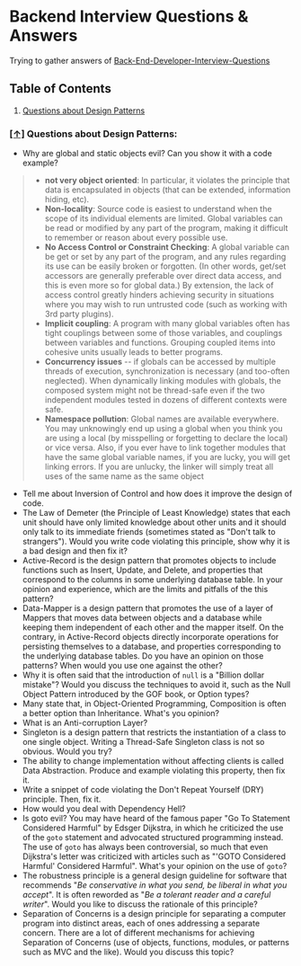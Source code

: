 Backend Interview Questions & Answers
======================================

Trying to gather answers of [Back-End-Developer-Interview-Questions](https://github.com/arialdomartini/Back-End-Developer-Interview-Questions)

## <a name='toc'>Table of Contents</a>

  1. [Questions about Design Patterns](#patterns)

### [[↑]](#toc) <a name='patterns'>Questions about Design Patterns:</a>

* Why are global and static objects evil? Can you show it with a code example?
> * __not very object oriented__: In particular, it violates the principle that data is encapsulated in objects (that can be extended, information hiding, etc).
> * __Non-locality__: Source code is easiest to understand when the scope of its individual elements are limited. Global variables can be read or modified by any part of the program, making it difficult to remember or reason about every possible use.
> * __No Access Control or Constraint Checking__:  A global variable can be get or set by any part of the program, and any rules regarding its use can be easily broken or forgotten. (In other words, get/set accessors are generally preferable over direct data access, and this is even more so for global data.) By extension, the lack of access control greatly hinders achieving security in situations where you may wish to run untrusted code (such as working with 3rd party plugins).
> * __Implicit coupling__: A program with many global variables often has tight couplings between some of those variables, and couplings between variables and functions. Grouping coupled items into cohesive units usually leads to better programs.
> * __Concurrency issues__ -- if globals can be accessed by multiple threads of execution, synchronization is necessary (and too-often neglected). When dynamically linking modules with globals, the composed system might not be thread-safe even if the two independent modules tested in dozens of different contexts were safe.
> * __Namespace pollution__: Global names are available everywhere. You may unknowingly end up using a global when you think you are using a local (by misspelling or forgetting to declare the local) or vice versa. Also, if you ever have to link together modules that have the same global variable names, if you are lucky, you will get linking errors. If you are unlucky, the linker will simply treat all uses of the same name as the same object

* Tell me about Inversion of Control and how does it improve the design of code.
* The Law of Demeter (the Principle of Least Knowledge) states that each unit should have only limited knowledge about other units and it should only talk to its immediate friends (sometimes stated as "Don't talk to strangers"). Would you write code violating this principle, show why it is a bad design and then fix it?
* Active-Record is the design pattern that promotes objects to include functions such as Insert, Update, and Delete, and properties that correspond to the columns in some underlying database table. In your opinion and experience, which are the limits and pitfalls of the this pattern?
* Data-Mapper is a design pattern that promotes the use of a layer of Mappers that moves data between objects and a database while keeping them independent of each other and the mapper itself. On the contrary, in Active-Record objects directly incorporate operations for persisting themselves to a database, and properties corresponding to the underlying database tables. Do you have an opinion on those patterns? When would you use one against the other?
* Why it is often said that the introduction of `null` is a "Billion dollar mistake"? Would you discuss the techniques to avoid it, such as the Null Object Pattern introduced by the GOF book, or Option types?
* Many state that, in Object-Oriented Programming, Composition is often a better option than Inheritance. What's you opinion?
* What is an Anti-corruption Layer?
* Singleton is a design pattern that restricts the instantiation of a class to one single object. Writing a Thread-Safe Singleton class is not so obvious. Would you try?
* The ability to change implementation without affecting clients is called Data Abstraction. Produce and example violating this property, then fix it.
* Write a snippet of code violating the Don't Repeat Yourself (DRY) principle. Then, fix it.
* How would you deal with Dependency Hell?
* Is goto evil? You may have heard of the famous paper "Go To Statement Considered Harmful" by Edsger Dijkstra, in which he criticized the use of the `goto` statement and advocated structured programming instead. The use of `goto` has always been controversial, so much that even Dijkstra's letter was criticized with articles such as "'GOTO Considered Harmful' Considered Harmful". What's your opinion on the use of `goto`?
* The robustness principle is a general design guideline for software that recommends "*Be conservative in what you send, be liberal in what you accept*". It is often reworded as "*Be a tolerant reader and a careful writer*". Would you like to discuss the rationale of this principle?
* Separation of Concerns is a design principle for separating a computer program into distinct areas, each of ones addressing a separate concern. There are a lot of different mechanisms for achieving Separation of Concerns (use of objects, functions, modules, or patterns such as MVC and the like). Would you discuss this topic?


